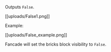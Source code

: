 Outputs `False`.

[[uploads/False1.png]]

Example:

[[uploads/False_example.png]]

Fancade will set the bricks  block visibility to `False`.